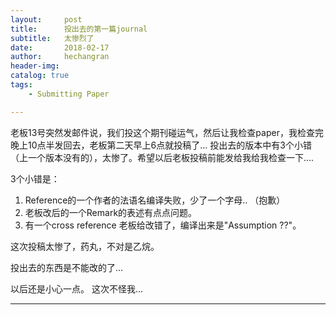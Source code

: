```yaml
---
layout:     post
title:      投出去的第一篇journal
subtitle:   太惨烈了
date:       2018-02-17
author:     hechangran
header-img:
catalog: true
tags:
    - Submitting Paper

---
```


老板13号突然发邮件说，我们投这个期刊碰运气，然后让我检查paper，我检查完晚上10点半发回去，老板第二天早上6点就投稿了...
投出去的版本中有3个小错（上一个版本没有的），太惨了。希望以后老板投稿前能发给我给我检查一下....

3个小错是：
1. Reference的一个作者的法语名编译失败，少了一个字母.. （抱歉）
2. 老板改后的一个Remark的表述有点点问题。
3. 有一个cross reference 老板给改错了，编译出来是"Assumption ??"。

这次投稿太惨了，药丸，不对是乙烷。

投出去的东西是不能改的了...

以后还是小心一点。
这次不怪我...








---
